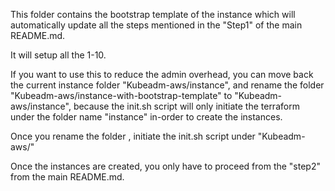 This folder contains the bootstrap template of the instance which will automatically update all the steps mentioned in the "Step1" of the main README.md.

It will setup all the 1-10.

If you want to use this to reduce the admin overhead, you can move back the current instance folder "Kubeadm-aws/instance", and rename the folder "Kubeadm-aws/instance-with-bootstrap-template" to "Kubeadm-aws/instance", because the init.sh script will only initiate the terraform under the folder name "instance" in-order to create the instances.

Once you rename the folder , initiate the init.sh script under "Kubeadm-aws/"

Once the instances are created, you only have to proceed from the "step2" from the main README.md.
